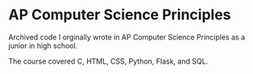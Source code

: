 # AP Computer Science Principles
Archived code I orginally wrote in AP Computer Science Principles as a junior in high school.

The course covered C, HTML, CSS, Python, Flask, and SQL. 

